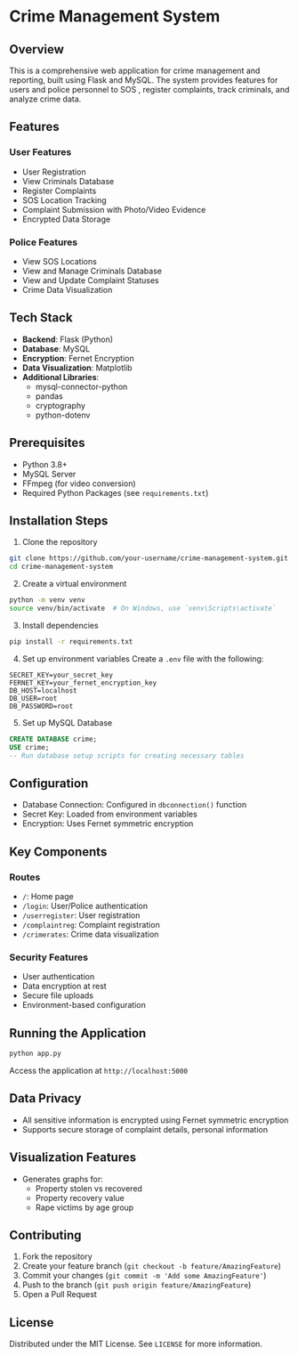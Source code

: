 # Crime Management System

## Overview

This is a comprehensive web application for crime management and reporting, built using Flask and MySQL. The system provides features for users and police personnel to  SOS ,  register complaints, track criminals, and analyze crime data.

## Features

### User Features
- User Registration
- View Criminals Database
- Register Complaints
- SOS Location Tracking
- Complaint Submission with Photo/Video Evidence
- Encrypted Data Storage

### Police Features
- View SOS Locations
- View and Manage Criminals Database
- View and Update Complaint Statuses
- Crime Data Visualization

## Tech Stack

- **Backend**: Flask (Python)
- **Database**: MySQL
- **Encryption**: Fernet Encryption
- **Data Visualization**: Matplotlib
- **Additional Libraries**: 
  - mysql-connector-python
  - pandas
  - cryptography
  - python-dotenv

## Prerequisites

- Python 3.8+
- MySQL Server
- FFmpeg (for video conversion)
- Required Python Packages (see `requirements.txt`)

## Installation Steps

1. Clone the repository
```bash
git clone https://github.com/your-username/crime-management-system.git
cd crime-management-system
```

2. Create a virtual environment
```bash
python -m venv venv
source venv/bin/activate  # On Windows, use `venv\Scripts\activate`
```

3. Install dependencies
```bash
pip install -r requirements.txt
```

4. Set up environment variables
Create a `.env` file with the following:
```
SECRET_KEY=your_secret_key
FERNET_KEY=your_fernet_encryption_key
DB_HOST=localhost
DB_USER=root
DB_PASSWORD=root
```

5. Set up MySQL Database
```sql
CREATE DATABASE crime;
USE crime;
-- Run database setup scripts for creating necessary tables
```

## Configuration

- Database Connection: Configured in `dbconnection()` function
- Secret Key: Loaded from environment variables
- Encryption: Uses Fernet symmetric encryption

## Key Components

### Routes
- `/`: Home page
- `/login`: User/Police authentication
- `/userregister`: User registration
- `/complaintreg`: Complaint registration
- `/crimerates`: Crime data visualization

### Security Features
- User authentication
- Data encryption at rest
- Secure file uploads
- Environment-based configuration

## Running the Application

```bash
python app.py
```

Access the application at `http://localhost:5000`

## Data Privacy

- All sensitive information is encrypted using Fernet symmetric encryption
- Supports secure storage of complaint details, personal information

## Visualization Features

- Generates graphs for:
  - Property stolen vs recovered
  - Property recovery value
  - Rape victims by age group

## Contributing

1. Fork the repository
2. Create your feature branch (`git checkout -b feature/AmazingFeature`)
3. Commit your changes (`git commit -m 'Add some AmazingFeature'`)
4. Push to the branch (`git push origin feature/AmazingFeature`)
5. Open a Pull Request

## License

Distributed under the MIT License. See `LICENSE` for more information.



